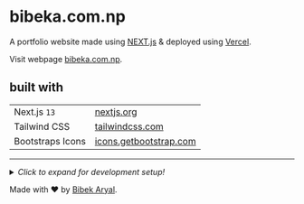 # bibeka.com.np

A portfolio website made using [NEXT.js](https://nextjs.org/ "Visit Next.js") & deployed using [Vercel](https://vercel.com/ "Visit vercel").

Visit webpage [bibeka.com.np](https://bibeka.com.np/).

## built with

|                  |                                                           |
| ---------------- | --------------------------------------------------------- |
| Next.js `13`     | [nextjs.org](https://nextjs.org/)                         |
| Tailwind CSS     | [tailwindcss.com](https://tailwindcss.com/)               |
| Bootstraps Icons | [icons.getbootstrap.com](https://icons.getbootstrap.com/) |

---

<details>
  <summary>
  <i>Click to expand for development setup!</i>
  </summary>

## Setting up the development environment

### Requirements

- **[Node.js](https://nodejs.org)**—_download and install NodeJS from [here](https://nodejs.org/en/download/ "Go to official NodeJS download page.")._

### Configuring the project for development

1. Clone this repository

   ```terminal
   git clone https://github.com/arlbibek/bibeka.com.np.git
   cd bibeka.com.np
   ```

2. Install required packages

   ```terminal
   cd bibeka.com.np
   npm install
   ```

3. Launch the development server

   ```terminal
   npm run dev
   ```

> Make sure that you have appropriate environment variables, eg.

```.env
# .env.local
GITHUB_TOKEN=github_pat_XXXXXXXXXXXXXXXXXXXXXXXXXXXXXXXXXXXXXXXXXXXXXXXXXXXXXXXXXXXXXXXXXXXXXXXXXXXXXXX
```

& done!

---

</details>

Made with ❤️ by [Bibek Aryal](https://bibeka.com.np/).

